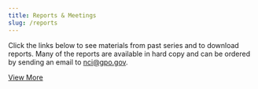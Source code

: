 ```yaml
---
title: Reports & Meetings
slug: /reports
---
```


Click the links below to see materials from past series and to download reports. Many of the reports are available in hard copy and can be ordered by sending an email to [nci@gpo.gov](mailto:nci@gpo.gov).

<div class="report-list-container">
	<div class="single-report">
		<single-report-year
			year="2022"
			description="<a href='/report/cancerscreening/'>Closing Gaps in Cancer Screening: Connecting People, Communities, and Systems to Improve Equity and Access</a>"
			links='{
					"list": [{
						"url": "/report/cancerscreening/pdf/PresCancerPanel_CancerScreening_Feb2022_ExecSumm.pdf",
						"text": "Executive Summary"
					},
						{
							"url": "/report/cancerscreening/pdf/PresCancerPanel_CancerScreening_CB_Breast_Feb2022.pdf",
							"text": "Breast Cancer Screening Companion Document"
						},
						{
							"url": "/report/cancerscreening/pdf/PresCancerPanel_CancerScreening_CB_Cervical_Feb2022.pdf",
							"text": "Cervical Cancer Screening Companion Document"
						},
						{
							"url": "/report/cancerscreening/pdf/PresCancerPanel_CancerScreening_CB_Colorectal_Feb2022.pdf",
							"text": "Colorectal Cancer Screening Companion Document"
						},
						{
							"url": "/report/cancerscreening/pdf/PresCancerPanel_CancerScreening_CB_Lung_Feb2022.pdf",
							"text": "Lung Cancer Screening Companion Document"
						}
			]}'>
	</single-report-year>
	</div>
	<div class="single-report">
		<single-report-year
				year="2021"
				description='Improving Resilience and Equity in Cancer Screening: Innovation to Increase Screening'
				links='{
					"list": [{
						"url": "/report/programsummary/",
						"text": "Meeting Overview"
					}]
				}'>
		</single-report-year>
		<meetings
				meetings='{
					"list": [{
						"url": "/reports/2021/1",
						"dateList": [
							"February 11, 2021"
						],
						"location": "Innovations Meeting",
						"status": ""
					}]
				}'>
		</meetings>
	</div>
	<div class="single-report">
		<single-report-year
			year="2020"
			description='Improving Resilience and Equity in Cancer Screening: Lessons from COVID-19 and Beyond'
			links='{
					"list": [{
						"url": "./pdfs/Meeting-Series-Overview_0.pdf",
						"text": "Meeting Series Overview"
					}]
			}'>
		</single-report-year>
		<meetings
				meetings='{
					"list": [{
							"url": "/2020/improving-resilience-and-equity-lung-cancer-screening-lessons-covid-19-and-beyond",
							"dateList": [
								"Oct 26-28, 2020"
							],
							"location": "Lung Cancer",
							"status": ""
						},
						{
							"url": "/2020/improving-resilience-and-equity-lung-cancer-screening-lessons-covid-19-and-beyond",
							"dateList": [
								"Nov 2-4, 2020"
							],
							"location": "Colorectal Cancer",
							"status": ""
						},
						{
							"url": "/2020/improving-resilience-and-equity-cervical-cancer-screening-lessons-covid-19-and-beyond",
							"dateList": [
								"Nov 9-10, 2020"
							],
							"location": "Cervical Cancer",
							"status": ""
						},
						{
							"url": "/2020/improving-resilience-and-equity-breast-cancer-screening-lessons-covid-19-and-beyond",
							"dateList": [
								"Nov 16-18, 2020"
							],
							"location": "Breast Cancer",
							"status": ""
						}
					]
				}'>
		</meetings>
</div>
<div class="single-report">
		<single-report-year
				year="2018"
				description='<a href="/report/hpvupdate/">HPV Vaccination for Cancer Prevention: Progress, Opportunities, and a Renewed Call to Action</a>'
				links='{
					"list": [{
							"url": "/report/hpvupdate/ExecutiveSummary.html",
							"text": "Executive Summary"
						},
						{
							"url": "/pdfs/PresCancerPanel-HPV-Report-Update-Slides.pdf",
							"text": "Key Findings and Graphics"
						}
					]
				}'>
		</single-report-year>
</div>
<div class="single-report">
		<single-report-year
				year="2018"
				description='<a href="/report/drugvalue/">Promoting Value, Affordability, and Innovation in Cancer Drug Treatment</a>'
				links='{
						"list": [
						{
								"url": "/report/drugvalue/ExecutiveSummary.html",
								"text": "Executive Summary"
						}
				]}'>
		</single-report-year>
		<meetings
				meetings='{
						"list": [
						{
								"url": "/2016-2017/access-and-cost-cancer-drugs-changing-healthcare-landscape",
								"dateList": [
										"June 10, 2016"
								],
								"location": "New York, NY",
								"status": ""
						},
						{
								"url": "/2016-2017/emerging-opportunities-streamline-cancer-drug-development",
								"dateList": [
										"December 9, 2016"
								],
								"location": "Arlington, VA",
								"status": ""
						},
						{
								"url": "/2016-2017/pricing-and-payment-strategies-cancer-drugs-maximizing-patients-access-beneficial",
								"dateList": [
										"March 27, 2017"
								],
								"location": "Philadelphia, PA",
								"status": ""
						}
				]}'>
		</meetings>
</div>
<div class="single-report">
		<single-report-year
				year="2016"
				description='<a href="/report/connectedhealth/">Improving Cancer-Related Outcomes with Connected Health</a>'
				links='{
						"list": [
						{
								"url": "/report/connectedhealth/ExecutiveSummary.html",
								"text": "Executive Summary"
						},
						{
								"url": "/pdfs/What-Is-Connected-Health-infographic_v3.pdf",
								"text": "What is Connected Health?"
						},
						{
								"url": "/pdfs/ConnectedHealth14-15.pdf",
								"text": "Meeting Series Overview"
						}
				]}'>
		</single-report-year>
		<meetings
				meetings='{
						"list": [
						{
								"url": "/2014-2015/engaging-patients-connected-health-technologies",
								"dateList": [
										"December 11, 2014"
								],
								"location": "Cambridge, MA",
								"status": ""
						},
						{
								"url": "/2014-2015/personal-health-data-revolution-connected-health-and-cancer",
								"dateList": [
										"March 26, 2015"
								],
								"location": "San Francisco, CA",
								"status": ""
						},
						{
								"url": "/2014-2015/connected-cancer-patient-vision-future-and-recommendations-action",
								"dateList": [
										"July 9, 2015"
								],
								"location": "Chicago, IL",
								"status": ""
						}
				]}'>
		</meetings>
</div>
<div class="single-report">
		<single-report-year
				year="2016"
				description='Cancer Communication in the Digital Era: Opportunities and Challenges'
				links='{
			"list": [{
				"url": "/pdfs/PCP_CommBrief_11-15-16v2_508.pdf",
				"text": "Workshop Brief"
			}]
		}'>
		</single-report-year>
		<meetings
				meetings='{
			"list": [{
				"dateList": [
					"June 13, 2014"
				],
				"location": "San Diego, CA",
				"status": "",
				"agendalist": [{
						"url": "/pdfs/2014-agenda.pdf",
						"text": "Agenda"
					},
					{
						"url": "/pdfs/2014-summary.pdf",
						"text": "Minutes"
					},
					{
						"url": "/pdfs/13jun14stmt.pdf",
						"text": "Statement"
					}
				]
			}]
		}'>
		</meetings>
</div>
<div class="single-report">
		<single-report-year
				year="2012-2013"
				description='<a href="https://deainfo.nci.nih.gov/advisory/pcp/annualReports/HPV/index.htm">Cancer Communication in the Digital Era: Opportunities and Challenges</a>'
				links='{"list": [
						{
								"url": "https://deainfo.nci.nih.gov/advisory/pcp/annualReports/HPV/ExecutiveSummary.htm",
								"text": "Executive Summary"
						},
						{
								"url": "https://deainfo.nci.nih.gov/advisory/pcp/archive/glance/HPV2012.pdf",
								"text": "Meeting Series Overview"
						}
				]}'>
		</single-report-year>
		<meetings
				meetings='{
						"list": [
						{
								"dateList": [
										"July 24, 2012"
								],
								"location": "San Francisco, CA",
								"status": "",
								"agendalist": [
										{
												"url":"https://deainfo.nci.nih.gov/advisory/pcp/archive/pcp0712/flyer.pdf",
												"text": "Information Flyer"
										},
										{
												"url":"https://deainfo.nci.nih.gov/advisory/pcp/archive/pcp0712/agenda.pdf",
												"text": "Agenda"
										},
										{
												"url":"https://deainfo.nci.nih.gov/advisory/pcp/archive/pcp0712/summary.pdf",
												"text": "Minutes"
										},
										{
												"url":"https://deainfo.nci.nih.gov/advisory/pcp/archive/pcp0712/24jul12stmt.pdf",
												"text": "Statement"
										}
								]
						},
						{
								"dateList": [
										"September 13, 2012"
								],
								"location": "Arlington, VA",
								"status": "",
								"agendalist": [
										{
												"url":"https://deainfo.nci.nih.gov/advisory/pcp/archive/pcp0912/flyer.pdf",
												"text": "Information Flyer"
										},
										{
												"url":"https://deainfo.nci.nih.gov/advisory/pcp/archive/pcp0912/agenda.pdf",
												"text": "Agenda"
										},
										{
												"url":"https://deainfo.nci.nih.gov/advisory/pcp/archive/pcp0912/summary.pdf",
												"text": "Minutes"
										},
										{
												"url":"https://deainfo.nci.nih.gov/advisory/pcp/archive/pcp0912/13sep12stmt.pdf",
												"text": "Statement"
										}
								]
						},
						{
								"dateList": [
										"November 16, 2012"
								],
								"location": "Chicago, IL",
								"status": "",
								"agendalist": [
										{
												"url":"https://deainfo.nci.nih.gov/advisory/pcp/archive/pcp1112/flyer.pdf",
												"text": "Information Flyer"
										},
										{
												"url":"https://deainfo.nci.nih.gov/advisory/pcp/archive/pcp1112/agenda.pdf",
												"text": "Agenda"
										},
										{
												"url":"https://deainfo.nci.nih.gov/advisory/pcp/archive/pcp1112/summary.pdf",
												"text": "Minutes"
										},
										{
												"url":"https://deainfo.nci.nih.gov/advisory/pcp/archive/pcp1112/16nov12stmt.pdf",
												"text": "Statement"
										}
								]
						},
						{
								"dateList": [
										"Apr 23-24, 2013"
								],
								"location": "Miami, FL",
								"status": "",
								"agendalist": [
										{
												"url":"https://deainfo.nci.nih.gov/advisory/pcp/archive/pcp0413/flyer.pdf",
												"text": "Information Flyer"
										},
										{
												"url":"https://deainfo.nci.nih.gov/advisory/pcp/archive/pcp0413/agenda.pdf",
												"text": "Agenda"
										},
										{
												"url":"https://deainfo.nci.nih.gov/advisory/pcp/archive/pcp0413/summary.pdf",
												"text": "Minutes"
										},
										{
												"url":"https://deainfo.nci.nih.gov/advisory/pcp/archive/pcp0413/24apr13stmt.pdf",
												"text": "Statement"
										}
								]
						}
				]}'>
		</meetings>
</div>
<div class="single-report">
		<single-report-year
				year="2010-2011"
				description='<a href="https://deainfo.nci.nih.gov/advisory/pcp/annualReports/pcp10-11rpt/FullReport.pdf">The Future of Cancer Research: Accelerating Scientific Innovation</a>'
				links='{
						"list": [
						{
								"url": "https://deainfo.nci.nih.gov/advisory/pcp/annualReports/pcp10-11rpt/ExecutiveSummary.pdf",
								"text": "Executive Summary"
						},
						{
								"url": "https://deainfo.nci.nih.gov/advisory/pcp/archive/glance/At-a-Glance10-11.pdf",
								"text": "Meeting Series Overview"
						}
				]}'>
		</single-report-year>
		<meetings
				meetings='{
						"list": [
						{
								"dateList": [
										"September 22, 2010"
								],
								"location": "Boston, MA",
								"status": "",
								"agendalist": [
										{
												"url":"https://deainfo.nci.nih.gov/advisory/pcp/archive/pcp0910/agenda.pdf",
												"text": "Agenda"
										},
										{
												"url":"https://deainfo.nci.nih.gov/advisory/pcp/archive/pcp0910/summary.pdf",
												"text": "Minutes"
										},
										{
												"url":"https://deainfo.nci.nih.gov/advisory/pcp/archive/pcp0910/22sep10stmt.pdf",
												"text": "Statement"
										}
								]
						},
						{
								"dateList": [
										"October 26, 2010"
								],
								"location": "Philadelphia, PA",
								"status": "",
								"agendalist": [
										{
												"url":"https://deainfo.nci.nih.gov/advisory/pcp/archive/pcp1010/agenda.pdf",
												"text": "Agenda"
										},
										{
												"url":"https://deainfo.nci.nih.gov/advisory/pcp/archive/pcp1010/summary.pdf",
												"text": "Minutes"
										},
										{
												"url":"https://deainfo.nci.nih.gov/advisory/pcp/archive/pcp1010/26oct10stmt.pdf",
												"text": "Statement"
										}
								]
						},
						{
								"dateList": [
										"December 14, 2010"
								],
								"location": "Bethesda, MD",
								"status": "",
								"agendalist": [
										{
												"url":"https://deainfo.nci.nih.gov/advisory/pcp/archive/pcp1210/agenda.pdf",
												"text": "Agenda"
										},
										{
												"url":"https://deainfo.nci.nih.gov/advisory/pcp/archive/pcp1210/summary.pdf",
												"text": "Minutes"
										},
										{
												"url":"https://deainfo.nci.nih.gov/advisory/pcp/archive/pcp1210/14dec10stmt.pdf",
												"text": "Statement"
										}
								]
						},
						{
								"dateList": [
										"February 1, 2011"
								],
								"location": "Atlanta, GA",
								"status": "",
								"agendalist": [
										{
												"url":"https://deainfo.nci.nih.gov/advisory/pcp/archive/pcp0211/agenda.pdf",
												"text": "Agenda"
										},
										{
												"url":"https://deainfo.nci.nih.gov/advisory/pcp/archive/pcp0211/summary.pdf",
												"text": "Minutes"
										},
										{
												"url":"https://deainfo.nci.nih.gov/advisory/pcp/archive/pcp0211/14feb11stmt.pdf",
												"text": "Statement"
										}
								]
						}
				]}'>
		</meetings>
</div>
<div class="single-report">
		<single-report-year
				year="2009-2010"
				description='<a href="https://deainfo.nci.nih.gov/advisory/pcp/annualReports/pcp09-10rpt/pcp09-10rpt.pdf">Americas Demographic and Cultural Transformation: Implications for Cancer</a>'
				links='{
						"list": [
						{
								"url": "https://deainfo.nci.nih.gov/advisory/pcp/annualReports/pcp09-10rpt/ExecSum.pdf",
								"text": "Executive Summary"
						},
						{
								"url": "https://deainfo.nci.nih.gov/advisory/pcp/annualReports/pcp09-10rpt/Addendum.pdf",
								"text": "Addendum"
						},
						{
								"url": "https://deainfo.nci.nih.gov/advisory/pcp/archive/glance/At-a-Glance_demographics.pdf",
								"text": "Meeting Series Overview"
						}
				]}'>
		</single-report-year>
		<meetings
				meetings='{
						"list": [
						{
								"dateList": [
										"September 22, 2009"
								],
								"location": "Seattle, WA",
								"status": "",
								"agendalist": [
										{
												"url":"https://deainfo.nci.nih.gov/advisory/pcp/archive/pcp0909/agenda.pdf",
												"text": "Agenda"
										},
										{
												"url":"https://deainfo.nci.nih.gov/advisory/pcp/archive/pcp0909/summary.pdf",
												"text": "Minutes"
										},
										{
												"url":"https://deainfo.nci.nih.gov/advisory/pcp/archive/pcp0909/22sep09stmt.pdf",
												"text": "Statement"
										}
								]
						},
						{
								"dateList": [
										"October 27, 2009"
								],
								"location": "Los Angeles, CA",
								"status": "",
								"agendalist": [
										{
												"url":"https://deainfo.nci.nih.gov/advisory/pcp/archive/pcp1009/agenda.pdf",
												"text": "Agenda"
										},
										{
												"url":"https://deainfo.nci.nih.gov/advisory/pcp/archive/pcp1009/summary.pdf",
												"text": "Minutes"
										},
										{
												"url":"https://deainfo.nci.nih.gov/advisory/pcp/archive/pcp1009/27oct09stmt.pdf",
												"text": "Statement"
										}
								]
						},
						{
								"dateList": [
										"December 9, 2009"
								],
								"location": "Wilmington, DE",
								"status": "",
								"agendalist": [
										{
												"url":"https://deainfo.nci.nih.gov/advisory/pcp/archive/pcp1209/agenda.pdf",
												"text": "Agenda"
										},
										{
												"url":"https://deainfo.nci.nih.gov/advisory/pcp/archive/pcp1209/summary.pdf",
												"text": "Minutes"
										},
										{
												"url":"https://deainfo.nci.nih.gov/advisory/pcp/archive/pcp1209/09dec09stmt.pdf",
												"text": "Statement"
										}
								]
						},
						{
								"dateList": [
										"February 2, 2010"
								],
								"location": "Miami, FL",
								"status": "",
								"agendalist": [
										{
												"url":"https://deainfo.nci.nih.gov/advisory/pcp/archive/pcp0210/agenda.pdf",
												"text": "Agenda"
										},
										{
												"url":"https://deainfo.nci.nih.gov/advisory/pcp/archive/pcp0210/summary.pdf",
												"text": "Minutes"
										},
										{
												"url":"https://deainfo.nci.nih.gov/advisory/pcp/archive/pcp0210/02feb10stmt.pdf",
												"text": "Statement"
										}
								]
						}
				]}'>
		</meetings>
</div>
<div class="single-report">
		<single-report-year
				year="2008-2009"
				description='<a href="https://deainfo.nci.nih.gov/advisory/pcp/annualReports/pcp08-09rpt/PCP_Report_08-09_508.pdf">Reducing Environmental Cancer Risk: What We Can Do Now</a>'
				links='{
						"list": [
						{
								"url": "https://deainfo.nci.nih.gov/advisory/pcp/archive/glance/At-a-Glance_Environmental.pdf",
								"text": "Meeting Series Overview"
						}
				]}'>
		</single-report-year>
		<meetings
				meetings='{
						"list": [
						{
								"dateList": [
										"September 16, 2008"
								],
								"location": "East Brunswick, NJ",
								"status": "",
								"agendalist": [
										{
												"url":"https://deainfo.nci.nih.gov/advisory/pcp/archive/pcp0908/Flyer.pdf",
												"text": "Information Flyer"
										},
										{
												"url":"https://deainfo.nci.nih.gov/advisory/pcp/archive/pcp0908/agenda.pdf",
												"text": "Agenda"
										},
										{
												"url":"https://deainfo.nci.nih.gov/advisory/pcp/archive/pcp0908/summary.pdf",
												"text": "Minutes"
										},
										{
												"url":"https://deainfo.nci.nih.gov/advisory/pcp/archive/pcp0908/16sep08stmt.pdf",
												"text": "Statement"
										}
								]
						},
						{
								"dateList": [
										"October 21, 2008"
								],
								"location": "Indianapolis, IN",
								"status": "",
								"agendalist": [
										{
												"url":"https://deainfo.nci.nih.gov/advisory/pcp/archive/pcp1008/Flyer.pdf",
												"text": "Information Flyer"
										},
										{
												"url":"https://deainfo.nci.nih.gov/advisory/pcp/archive/pcp1008/agenda.pdf",
												"text": "Agenda"
										},
										{
												"url":"https://deainfo.nci.nih.gov/advisory/pcp/archive/pcp1008/summary.pdf",
												"text": "Minutes"
										},
										{
												"url":"https://deainfo.nci.nih.gov/advisory/pcp/archive/pcp1008/21oct08stmt.pdf",
												"text": "Statement"
										}
								]
						},
						{
								"dateList": [
										"December 4, 2008"
								],
								"location": "Charleston, SC",
								"status": "",
								"agendalist": [
										{
												"url":"https://deainfo.nci.nih.gov/advisory/pcp/archive/pcp1208/Flyer.pdf",
												"text": "Information Flyer"
										},
										{
												"url":"https://deainfo.nci.nih.gov/advisory/pcp/archive/pcp1208/agenda.pdf",
												"text": "Agenda"
										},
										{
												"url":"https://deainfo.nci.nih.gov/advisory/pcp/archive/pcp1208/summary.pdf",
												"text": "Minutes"
										},
										{
												"url":"https://deainfo.nci.nih.gov/advisory/pcp/archive/pcp1208/04dec08stmt.pdf",
												"text": "Statement"
										}
								]
						},
						{
								"dateList": [
										"January 27, 2009"
								],
								"location": "Phoenix, AZ",
								"status": "",
								"agendalist": [
										{
												"url":"https://deainfo.nci.nih.gov/advisory/pcp/archive/pcp0109/Flyer.pdf",
												"text": "Information Flyer"
										},
										{
												"url":"https://deainfo.nci.nih.gov/advisory/pcp/archive/pcp0109/agenda.pdf",
												"text": "Agenda"
										},
										{
												"url":"https://deainfo.nci.nih.gov/advisory/pcp/archive/pcp0109/summary.pdf",
												"text": "Minutes"
										},
										{
												"url":"https://deainfo.nci.nih.gov/advisory/pcp/archive/pcp0109/27jan09stmt.pdf",
												"text": "Statement"
										}
								]
						}
				]}'>
		</meetings>
</div>
	<div class="view-more-link">
			<a class="view-more" href="http://deainfo.nci.nih.gov/advisory/pcp/archive/index.htm">View More</a>
	</div>
</div>
